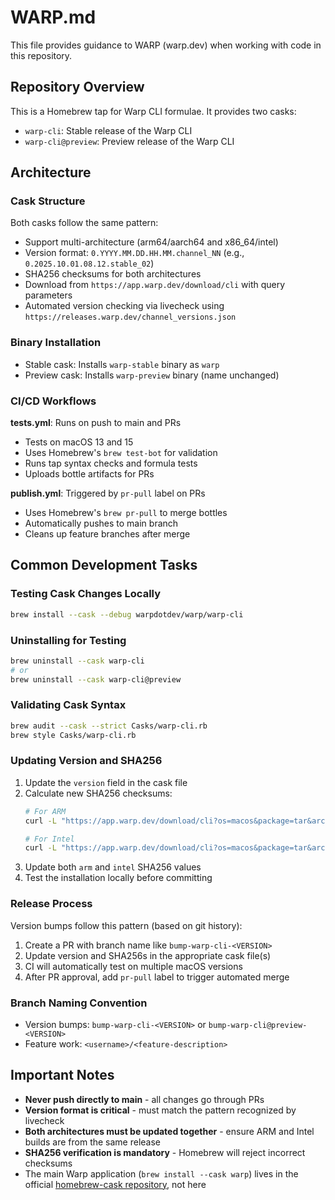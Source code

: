 # WARP.md

This file provides guidance to WARP (warp.dev) when working with code in this repository.

## Repository Overview

This is a Homebrew tap for Warp CLI formulae. It provides two casks:
- `warp-cli`: Stable release of the Warp CLI
- `warp-cli@preview`: Preview release of the Warp CLI

## Architecture

### Cask Structure
Both casks follow the same pattern:
- Support multi-architecture (arm64/aarch64 and x86_64/intel)
- Version format: `0.YYYY.MM.DD.HH.MM.channel_NN` (e.g., `0.2025.10.01.08.12.stable_02`)
- SHA256 checksums for both architectures
- Download from `https://app.warp.dev/download/cli` with query parameters
- Automated version checking via livecheck using `https://releases.warp.dev/channel_versions.json`

### Binary Installation
- Stable cask: Installs `warp-stable` binary as `warp`
- Preview cask: Installs `warp-preview` binary (name unchanged)

### CI/CD Workflows

**tests.yml**: Runs on push to main and PRs
- Tests on macOS 13 and 15
- Uses Homebrew's `brew test-bot` for validation
- Runs tap syntax checks and formula tests
- Uploads bottle artifacts for PRs

**publish.yml**: Triggered by `pr-pull` label on PRs
- Uses Homebrew's `brew pr-pull` to merge bottles
- Automatically pushes to main branch
- Cleans up feature branches after merge

## Common Development Tasks

### Testing Cask Changes Locally
```bash
brew install --cask --debug warpdotdev/warp/warp-cli
```

### Uninstalling for Testing
```bash
brew uninstall --cask warp-cli
# or
brew uninstall --cask warp-cli@preview
```

### Validating Cask Syntax
```bash
brew audit --cask --strict Casks/warp-cli.rb
brew style Casks/warp-cli.rb
```

### Updating Version and SHA256

1. Update the `version` field in the cask file
2. Calculate new SHA256 checksums:
   ```bash
   # For ARM
   curl -L "https://app.warp.dev/download/cli?os=macos&package=tar&arch=aarch64&version=v<VERSION>" | shasum -a 256
   
   # For Intel
   curl -L "https://app.warp.dev/download/cli?os=macos&package=tar&arch=x86_64&version=v<VERSION>" | shasum -a 256
   ```
3. Update both `arm` and `intel` SHA256 values
4. Test the installation locally before committing

### Release Process

Version bumps follow this pattern (based on git history):
1. Create a PR with branch name like `bump-warp-cli-<VERSION>`
2. Update version and SHA256s in the appropriate cask file(s)
3. CI will automatically test on multiple macOS versions
4. After PR approval, add `pr-pull` label to trigger automated merge

### Branch Naming Convention
- Version bumps: `bump-warp-cli-<VERSION>` or `bump-warp-cli@preview-<VERSION>`
- Feature work: `<username>/<feature-description>`

## Important Notes

- **Never push directly to main** - all changes go through PRs
- **Version format is critical** - must match the pattern recognized by livecheck
- **Both architectures must be updated together** - ensure ARM and Intel builds are from the same release
- **SHA256 verification is mandatory** - Homebrew will reject incorrect checksums
- The main Warp application (`brew install --cask warp`) lives in the official [homebrew-cask repository](https://github.com/Homebrew/homebrew-cask), not here

